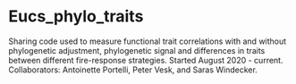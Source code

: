 # Eucs_phylo_traits

Sharing code used to measure functional trait correlations with and without phylogenetic adjustment, phylogenetic signal and differences in traits between different fire-response strategies. Started August 2020 - current. Collaborators: Antoinette Portelli, Peter Vesk, and Saras Windecker.

